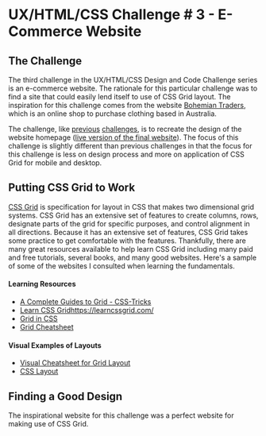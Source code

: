 # UX/HTML/CSS Challenge # 3 - E-Commerce Website

## The Challenge

The third challenge in the UX/HTML/CSS Design and Code Challenge series is an e-commerce website. The rationale for this particular challenge was to find a site that could easily lend itself to use of CSS Grid layout. The inspiration for this challenge comes from the website [Bohemian Traders](https://bohemiantraders.com/), which is an online shop to purchase clothing based in Australia.

The challenge, like [previous](https://robert-laws.com/blog/challenge-one) [challenges](https://robert-laws.com/blog/challenge-two), is to recreate the design of the website homepage ([live version of the final website](https://www.robert-developer.com/challenges/three/)). The focus of this challenge is slightly different than previous challenges in that the focus for this challenge is less on design process and more on application of CSS Grid for mobile and desktop.

<!-- Featured Image -->

## Putting CSS Grid to Work

[CSS Grid](https://developer.mozilla.org/en-US/docs/Web/CSS/CSS_Grid_Layout/Basic_Concepts_of_Grid_Layout) is specification for layout in CSS that makes two dimensional grid systems. CSS Grid has an extensive set of features to create columns, rows, designate parts of the grid for specific purposes, and control alignment in all directions. Because it has an extensive set of features, CSS Grid takes some practice to get comfortable with the features. Thankfully, there are many great resources available to help learn CSS Grid including many paid and free tutorials, several books, and many good websites. Here's a sample of some of the websites I consulted when learning the fundamentals.

#### Learning Resources

- [A Complete Guides to Grid - CSS-Tricks](https://css-tricks.com/snippets/css/complete-guide-grid/)
- [Learn CSS Grid]()https://learncssgrid.com/
- [Grid in CSS](https://cssreference.io/css-grid/)
- [Grid Cheatsheet](https://yoksel.github.io/grid-cheatsheet/)

#### Visual Examples of Layouts

- [Visual Cheatsheet for Grid Layout](https://grid.malven.co/)
- [CSS Layout](https://csslayout.io/)

## Finding a Good Design

The inspirational website for this challenge was a perfect website for making use of CSS Grid.

<!-- Screenshot of the inspirational website -->
